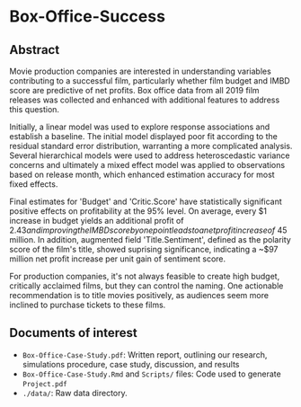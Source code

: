 # Box-Office-Success

## Abstract
Movie production companies are interested in understanding variables contributing
to a successful film, particularly whether film budget and IMBD score 
are predictive of net profits. Box office data from all 2019 film releases 
was collected and enhanced with additional features to address this question. 

Initially, a linear model was used to explore response associations and establish
a baseline. The initial model displayed poor fit according to the residual standard 
error distribution, warranting a more complicated analysis. Several hierarchical models
were used to address heteroscedastic variance concerns and ultimately a mixed effect
model was applied to observations based on release month, which enhanced estimation 
accuracy for most fixed effects.

Final estimates for 'Budget' and 'Critic.Score' have statistically significant
positive effects on profitability at the 95% level. On average, every $1 increase
in budget yields an additional profit of $2.43 and improving the IMBD score by one 
point leads to a net profit increase of ~$45 million. In addition, augmented field 'Title.Sentiment',
defined as the polarity score of the film's title, showed suprising significance,
indicating a ~$97 million net profit increase per unit gain of sentiment score. 

For production companies, it's not always feasible to create high budget, critically
acclaimed films, but they can control the naming. One actionable recommendation 
is to title movies positively, as audiences seem more inclined to purchase tickets
to these films.


## Documents of interest

- `Box-Office-Case-Study.pdf`: Written report, outlining our research, simulations procedure, case study, discussion, and results
- `Box-Office-Case-Study.Rmd` and `Scripts/` files: Code used to generate `Project.pdf`
- `./data/`: Raw data directory.
